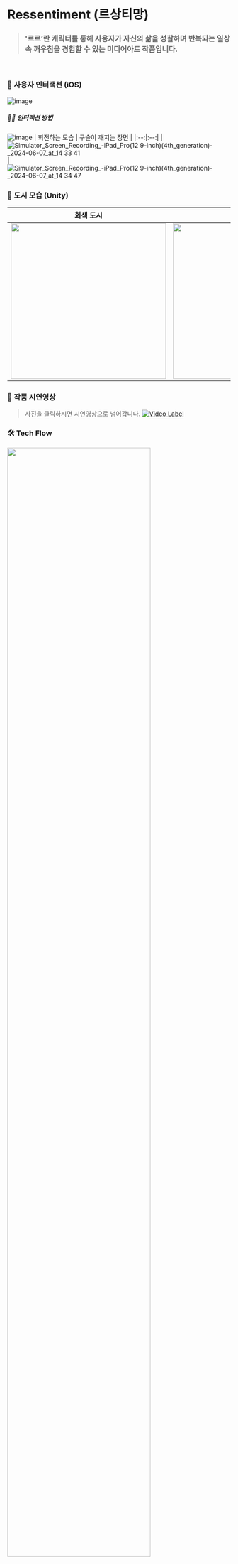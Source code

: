 # Ressentiment (르상티망)

> ### '르르’란 캐릭터를 통해 사용자가 자신의 삶을 성찰하며 반복되는 일상 속 깨우침을 경험할 수 있는 미디어아트 작품입니다.

<br>

### 🤳 사용자 인터랙션 (iOS)
![image](https://github.com/user-attachments/assets/89557eb7-4cdb-4b74-9d17-0ae2d1d53e3b)
##### 🙌🏻 인터랙션 방법
![image](https://github.com/user-attachments/assets/2957c13f-0a2e-4ef0-8764-b32aff7f9b3c)
| 회전하는 모습 | 구슬이 깨지는 장면 |
|:--:|:--:|
|![Simulator_Screen_Recording_-_iPad_Pro_(12 9-inch)_(4th_generation)_-_2024-06-07_at_14 33 41](https://github.com/user-attachments/assets/dee143bf-3c2b-43e2-b2f9-163230cb3fe2)|![Simulator_Screen_Recording_-_iPad_Pro_(12 9-inch)_(4th_generation)_-_2024-06-07_at_14 34 47](https://github.com/user-attachments/assets/dbafe6b0-f07c-49b1-ad9f-22fe1cb30f74)


### 🌉 도시 모습 (Unity)

| 회색 도시 | 초록 도시 | 파랑 도시 |
|:--:|:--:|:--:|
|<img src = "https://github.com/god-fun-re-fun/.github/assets/78733700/5b4241ed-c3dc-4884-a4a6-2144bdcd27d9" width ="350">|<img src = "https://github.com/god-fun-re-fun/.github/assets/78733700/14998954-fa4c-470a-b61c-1d479c7cd010" width ="350">|<img src = "https://github.com/god-fun-re-fun/.github/assets/78733700/7720e2b9-380f-44bf-8f22-7b707d31c31e" width ="350">|

### 🫧 작품 시연영상
> 사진을 클릭하시면 시연영상으로 넘어갑니다.
[![Video Label](https://github.com/god-fun-re-fun/.github/assets/78733700/9cd592dd-31be-4be3-b904-91dbd07c2407)](https://www.youtube.com/watch?v=8rYJp_c_kBg)


### 🛠️ Tech Flow
<img src = "https://github.com/god-fun-re-fun/.github/assets/78733700/f3714491-1122-4dd9-9e15-76cfd3cec8d9" width =80%>
<br>

### 🌐 작품 설명 [Web Site](https://ressentiment.netlify.app/)

<br>

### 팀 소개가 궁금하다면? [이동](https://github.com/god-fun-re-fun/.github/blob/main/profile/about.md)
